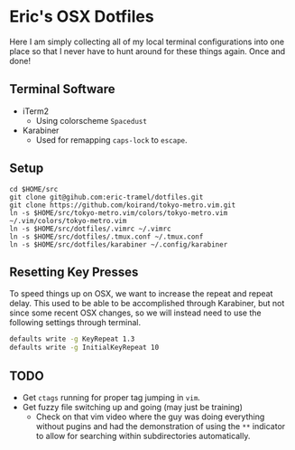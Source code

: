 # Eric's OSX Dotfiles

Here I am simply collecting all of my local terminal configurations into one place so that I never have to hunt around for these things again. Once and done!

## Terminal Software

- iTerm2 
    - Using colorscheme `Spacedust`
- Karabiner
    - Used for remapping `caps-lock` to `escape`.

## Setup

```
cd $HOME/src
git clone git@gihub.com:eric-tramel/dotfiles.git
git clone https://github.com/koirand/tokyo-metro.vim.git
ln -s $HOME/src/tokyo-metro.vim/colors/tokyo-metro.vim ~/.vim/colors/tokyo-metro.vim
ln -s $HOME/src/dotfiles/.vimrc ~/.vimrc
ln -s $HOME/src/dotfiles/.tmux.conf ~/.tmux.conf
ln -s $HOME/src/dotfiles/karabiner ~/.config/karabiner
```

## Resetting Key Presses

To speed things up on OSX, we want to increase the repeat and repeat delay. This used to be able to be accomplished through Karabiner, but not since some recent OSX changes, so we will instead need to use the following settings through terminal.

```bash
defaults write -g KeyRepeat 1.3
defaults write -g InitialKeyRepeat 10
```

## TODO


- Get `ctags` running for proper tag jumping in `vim`.
- Get fuzzy file switching up and going (may just be training)
    - Check on that vim video where the guy was doing everything without pugins and had the demonstration of using the `**` indicator to allow for searching within subdirectories automatically.
